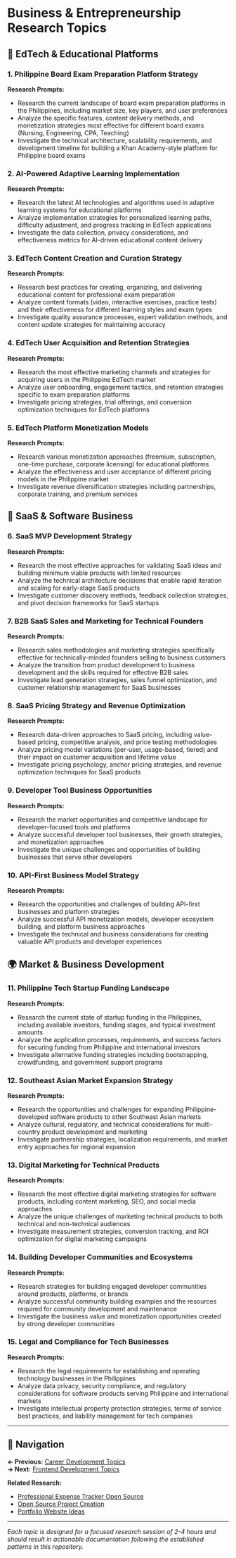 # Business & Entrepreneurship Research Topics

## 💼 EdTech & Educational Platforms

### 1. Philippine Board Exam Preparation Platform Strategy
**Research Prompts:**
- Research the current landscape of board exam preparation platforms in the Philippines, including market size, key players, and user preferences
- Analyze the specific features, content delivery methods, and monetization strategies most effective for different board exams (Nursing, Engineering, CPA, Teaching)
- Investigate the technical architecture, scalability requirements, and development timeline for building a Khan Academy-style platform for Philippine board exams

### 2. AI-Powered Adaptive Learning Implementation
**Research Prompts:**
- Research the latest AI technologies and algorithms used in adaptive learning systems for educational platforms
- Analyze implementation strategies for personalized learning paths, difficulty adjustment, and progress tracking in EdTech applications
- Investigate the data collection, privacy considerations, and effectiveness metrics for AI-driven educational content delivery

### 3. EdTech Content Creation and Curation Strategy
**Research Prompts:**
- Research best practices for creating, organizing, and delivering educational content for professional exam preparation
- Analyze content formats (video, interactive exercises, practice tests) and their effectiveness for different learning styles and exam types
- Investigate quality assurance processes, expert validation methods, and content update strategies for maintaining accuracy

### 4. EdTech User Acquisition and Retention Strategies
**Research Prompts:**
- Research the most effective marketing channels and strategies for acquiring users in the Philippine EdTech market
- Analyze user onboarding, engagement tactics, and retention strategies specific to exam preparation platforms
- Investigate pricing strategies, trial offerings, and conversion optimization techniques for EdTech platforms

### 5. EdTech Platform Monetization Models
**Research Prompts:**
- Research various monetization approaches (freemium, subscription, one-time purchase, corporate licensing) for educational platforms
- Analyze the effectiveness and user acceptance of different pricing models in the Philippine market
- Investigate revenue diversification strategies including partnerships, corporate training, and premium services

## 🚀 SaaS & Software Business

### 6. SaaS MVP Development Strategy
**Research Prompts:**
- Research the most effective approaches for validating SaaS ideas and building minimum viable products with limited resources
- Analyze the technical architecture decisions that enable rapid iteration and scaling for early-stage SaaS products
- Investigate customer discovery methods, feedback collection strategies, and pivot decision frameworks for SaaS startups

### 7. B2B SaaS Sales and Marketing for Technical Founders
**Research Prompts:**
- Research sales methodologies and marketing strategies specifically effective for technically-minded founders selling to business customers
- Analyze the transition from product development to business development and the skills required for effective B2B sales
- Investigate lead generation strategies, sales funnel optimization, and customer relationship management for SaaS businesses

### 8. SaaS Pricing Strategy and Revenue Optimization
**Research Prompts:**
- Research data-driven approaches to SaaS pricing, including value-based pricing, competitive analysis, and price testing methodologies
- Analyze pricing model variations (per-user, usage-based, tiered) and their impact on customer acquisition and lifetime value
- Investigate pricing psychology, anchor pricing strategies, and revenue optimization techniques for SaaS products

### 9. Developer Tool Business Opportunities
**Research Prompts:**
- Research the market opportunities and competitive landscape for developer-focused tools and platforms
- Analyze successful developer tool businesses, their growth strategies, and monetization approaches
- Investigate the unique challenges and opportunities of building businesses that serve other developers

### 10. API-First Business Model Strategy
**Research Prompts:**
- Research the opportunities and challenges of building API-first businesses and platform strategies
- Analyze successful API monetization models, developer ecosystem building, and platform business approaches
- Investigate the technical and business considerations for creating valuable API products and developer experiences

## 🌍 Market & Business Development

### 11. Philippine Tech Startup Funding Landscape
**Research Prompts:**
- Research the current state of startup funding in the Philippines, including available investors, funding stages, and typical investment amounts
- Analyze the application processes, requirements, and success factors for securing funding from Philippine and international investors
- Investigate alternative funding strategies including bootstrapping, crowdfunding, and government support programs

### 12. Southeast Asian Market Expansion Strategy
**Research Prompts:**
- Research the opportunities and challenges for expanding Philippine-developed software products to other Southeast Asian markets
- Analyze cultural, regulatory, and technical considerations for multi-country product development and marketing
- Investigate partnership strategies, localization requirements, and market entry approaches for regional expansion

### 13. Digital Marketing for Technical Products
**Research Prompts:**
- Research the most effective digital marketing strategies for software products, including content marketing, SEO, and social media approaches
- Analyze the unique challenges of marketing technical products to both technical and non-technical audiences
- Investigate measurement strategies, conversion tracking, and ROI optimization for digital marketing campaigns

### 14. Building Developer Communities and Ecosystems
**Research Prompts:**
- Research strategies for building engaged developer communities around products, platforms, or brands
- Analyze successful community building examples and the resources required for community development and maintenance
- Investigate the business value and monetization opportunities created by strong developer communities

### 15. Legal and Compliance for Tech Businesses
**Research Prompts:**
- Research the legal requirements for establishing and operating technology businesses in the Philippines
- Analyze data privacy, security compliance, and regulatory considerations for software products serving Philippine and international markets
- Investigate intellectual property protection strategies, terms of service best practices, and liability management for tech companies

---

## 🔗 Navigation

**← Previous:** [Career Development Topics](./career-development-topics.md)  
**→ Next:** [Frontend Development Topics](./frontend-development-topics.md)

**Related Research:**
- [Professional Expense Tracker Open Source](../../career/professional-expense-tracker-open-source/README.md)
- [Open Source Project Creation](../../open-source-project-creation/README.md)
- [Portfolio Website Ideas](../../career/portfolio-website-ideas/README.md)

---

*Each topic is designed for a focused research session of 2-4 hours and should result in actionable documentation following the established patterns in this repository.*